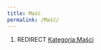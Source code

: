 ```yaml
---
title: Maść
permalink: /Maść/
---
```


1.  REDIRECT [Kategoria:Maści](/atopedia/Kategoria:Maści "wikilink")
